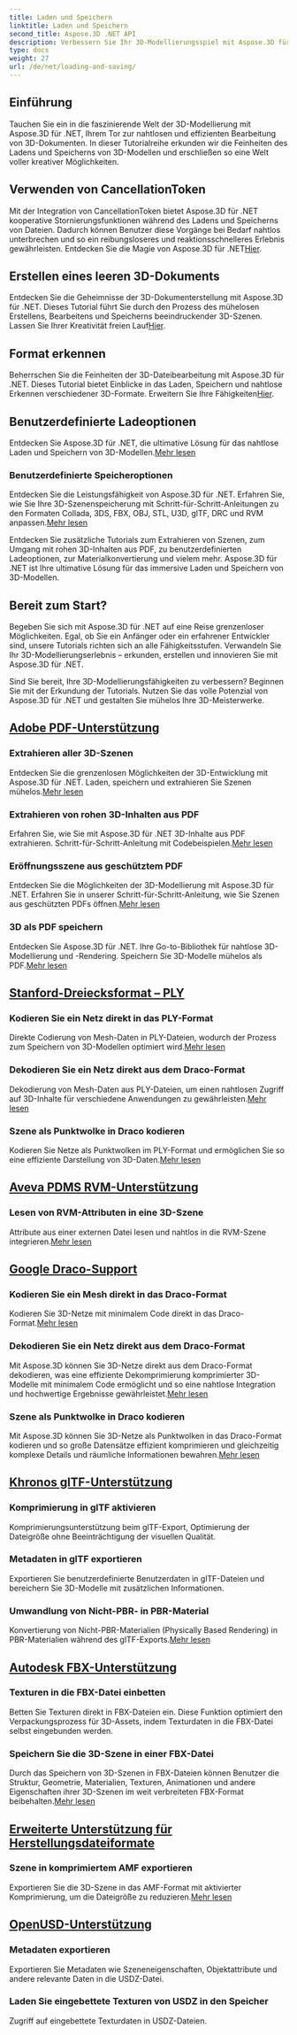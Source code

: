 ```yaml
---
title: Laden und Speichern
linktitle: Laden und Speichern
second_title: Aspose.3D .NET API
description: Verbessern Sie Ihr 3D-Modellierungsspiel mit Aspose.3D für .NET! Beherrschen Sie effiziente Lade- und Speichertechniken mit CancellationToken. Jetzt entdecken!
type: docs
weight: 27
url: /de/net/loading-and-saving/
---
```

## Einführung

Tauchen Sie ein in die faszinierende Welt der 3D-Modellierung mit Aspose.3D für .NET, Ihrem Tor zur nahtlosen und effizienten Bearbeitung von 3D-Dokumenten. In dieser Tutorialreihe erkunden wir die Feinheiten des Ladens und Speicherns von 3D-Modellen und erschließen so eine Welt voller kreativer Möglichkeiten.

## Verwenden von CancellationToken

Mit der Integration von CancellationToken bietet Aspose.3D für .NET kooperative Stornierungsfunktionen während des Ladens und Speicherns von Dateien. Dadurch können Benutzer diese Vorgänge bei Bedarf nahtlos unterbrechen und so ein reibungsloseres und reaktionsschnelleres Erlebnis gewährleisten. Entdecken Sie die Magie von Aspose.3D für .NET[Hier](./cancellation-token/).

## Erstellen eines leeren 3D-Dokuments

 Entdecken Sie die Geheimnisse der 3D-Dokumenterstellung mit Aspose.3D für .NET. Dieses Tutorial führt Sie durch den Prozess des mühelosen Erstellens, Bearbeitens und Speicherns beeindruckender 3D-Szenen. Lassen Sie Ihrer Kreativität freien Lauf[Hier](./create-empty-3d-document/).

## Format erkennen

 Beherrschen Sie die Feinheiten der 3D-Dateibearbeitung mit Aspose.3D für .NET. Dieses Tutorial bietet Einblicke in das Laden, Speichern und nahtlose Erkennen verschiedener 3D-Formate. Erweitern Sie Ihre Fähigkeiten[Hier](./detect-format/).

## Benutzerdefinierte Ladeoptionen
 Entdecken Sie Aspose.3D für .NET, die ultimative Lösung für das nahtlose Laden und Speichern von 3D-Modellen.[Mehr lesen](./custom-load-options/)

### Benutzerdefinierte Speicheroptionen
Entdecken Sie die Leistungsfähigkeit von Aspose.3D für .NET. Erfahren Sie, wie Sie Ihre 3D-Szenenspeicherung mit Schritt-für-Schritt-Anleitungen zu den Formaten Collada, 3DS, FBX, OBJ, STL, U3D, glTF, DRC und RVM anpassen.[Mehr lesen](./custom-save-options/)

Entdecken Sie zusätzliche Tutorials zum Extrahieren von Szenen, zum Umgang mit rohen 3D-Inhalten aus PDF, zu benutzerdefinierten Ladeoptionen, zur Materialkonvertierung und vielem mehr. Aspose.3D für .NET ist Ihre ultimative Lösung für das immersive Laden und Speichern von 3D-Modellen.

## Bereit zum Start?

Begeben Sie sich mit Aspose.3D für .NET auf eine Reise grenzenloser Möglichkeiten. Egal, ob Sie ein Anfänger oder ein erfahrener Entwickler sind, unsere Tutorials richten sich an alle Fähigkeitsstufen. Verwandeln Sie Ihr 3D-Modellierungserlebnis – erkunden, erstellen und innovieren Sie mit Aspose.3D für .NET.

Sind Sie bereit, Ihre 3D-Modellierungsfähigkeiten zu verbessern? Beginnen Sie mit der Erkundung der Tutorials. Nutzen Sie das volle Potenzial von Aspose.3D für .NET und gestalten Sie mühelos Ihre 3D-Meisterwerke.
## [Adobe PDF-Unterstützung](pdf)
### Extrahieren aller 3D-Szenen
Entdecken Sie die grenzenlosen Möglichkeiten der 3D-Entwicklung mit Aspose.3D für .NET. Laden, speichern und extrahieren Sie Szenen mühelos.[Mehr lesen](./pdf/extract-all-3d-scenes/)
### Extrahieren von rohen 3D-Inhalten aus PDF
 Erfahren Sie, wie Sie mit Aspose.3D für .NET 3D-Inhalte aus PDF extrahieren. Schritt-für-Schritt-Anleitung mit Codebeispielen.[Mehr lesen](./pdf/extract-raw-3d-contents/)
### Eröffnungsszene aus geschütztem PDF
 Entdecken Sie die Möglichkeiten der 3D-Modellierung mit Aspose.3D für .NET. Erfahren Sie in unserer Schritt-für-Schritt-Anleitung, wie Sie Szenen aus geschützten PDFs öffnen.[Mehr lesen](./pdf/open-scene-protected/)

### 3D als PDF speichern
 Entdecken Sie Aspose.3D für .NET. Ihre Go-to-Bibliothek für nahtlose 3D-Modellierung und -Rendering. Speichern Sie 3D-Modelle mühelos als PDF.[Mehr lesen](./pdf/save-3d-in-pdf/)


## [Stanford-Dreiecksformat – PLY](ply)
### Kodieren Sie ein Netz direkt in das PLY-Format
 Direkte Codierung von Mesh-Daten in PLY-Dateien, wodurch der Prozess zum Speichern von 3D-Modellen optimiert wird.[Mehr lesen](ply/encode-mesh)

### Dekodieren Sie ein Netz direkt aus dem Draco-Format
 Dekodierung von Mesh-Daten aus PLY-Dateien, um einen nahtlosen Zugriff auf 3D-Inhalte für verschiedene Anwendungen zu gewährleisten.[Mehr lesen](ply/decode-mesh)
### Szene als Punktwolke in Draco kodieren
Kodieren Sie Netze als Punktwolken im PLY-Format und ermöglichen Sie so eine effiziente Darstellung von 3D-Daten.[Mehr lesen](ply/export-to-ply-point-cloud)


## [Aveva PDMS RVM-Unterstützung](rvm)

### Lesen von RVM-Attributen in eine 3D-Szene
 Attribute aus einer externen Datei lesen und nahtlos in die RVM-Szene integrieren.[Mehr lesen](./rvm/read-existing-attributes/)


## [Google Draco-Support](draco)
### Kodieren Sie ein Mesh direkt in das Draco-Format
 Kodieren Sie 3D-Netze mit minimalem Code direkt in das Draco-Format.[Mehr lesen](draco/encode-mesh)

### Dekodieren Sie ein Netz direkt aus dem Draco-Format
 Mit Aspose.3D können Sie 3D-Netze direkt aus dem Draco-Format dekodieren, was eine effiziente Dekomprimierung komprimierter 3D-Modelle mit minimalem Code ermöglicht und so eine nahtlose Integration und hochwertige Ergebnisse gewährleistet.[Mehr lesen](draco/decode-mesh)

### Szene als Punktwolke in Draco kodieren
 Mit Aspose.3D können Sie 3D-Netze als Punktwolken in das Draco-Format kodieren und so große Datensätze effizient komprimieren und gleichzeitig komplexe Details und räumliche Informationen bewahren.[Mehr lesen](draco/encode-scene-as-point-cloud)

## [Khronos glTF-Unterstützung](gltf)

### Komprimierung in glTF aktivieren
Komprimierungsunterstützung beim glTF-Export, Optimierung der Dateigröße ohne Beeinträchtigung der visuellen Qualität. 

### Metadaten in glTF exportieren
Exportieren Sie benutzerdefinierte Benutzerdaten in glTF-Dateien und bereichern Sie 3D-Modelle mit zusätzlichen Informationen. 

### Umwandlung von Nicht-PBR- in PBR-Material
 Konvertierung von Nicht-PBR-Materialien (Physically Based Rendering) in PBR-Materialien während des glTF-Exports.[Mehr lesen](./gltf/non-pbr-to-pbr-material-conversion)


## [Autodesk FBX-Unterstützung](fbx)
### Texturen in die FBX-Datei einbetten
Betten Sie Texturen direkt in FBX-Dateien ein. Diese Funktion optimiert den Verpackungsprozess für 3D-Assets, indem Texturdaten in die FBX-Datei selbst eingebunden werden.

### Speichern Sie die 3D-Szene in einer FBX-Datei
 Durch das Speichern von 3D-Szenen in FBX-Dateien können Benutzer die Struktur, Geometrie, Materialien, Texturen, Animationen und andere Eigenschaften ihrer 3D-Szenen im weit verbreiteten FBX-Format beibehalten.[Mehr lesen](fbx/save-3d-scene)

## [Erweiterte Unterstützung für Herstellungsdateiformate](amf)
### Szene in komprimiertem AMF exportieren
 Exportieren Sie die 3D-Szene in das AMF-Format mit aktivierter Komprimierung, um die Dateigröße zu reduzieren.[Mehr lesen](./amf/export-scene-compressed-amf/)

## [OpenUSD-Unterstützung](usd)
### Metadaten exportieren

Exportieren Sie Metadaten wie Szeneneigenschaften, Objektattribute und andere relevante Daten in die USDZ-Datei.

### Laden Sie eingebettete Texturen von USDZ in den Speicher

Zugriff auf eingebettete Texturdaten in USDZ-Dateien.